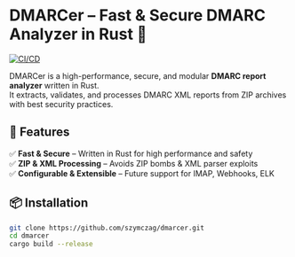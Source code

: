 # DMARCer – Fast & Secure DMARC Analyzer in Rust 🚀

[![CI/CD](https://github.com/szymczag/dmarcer/actions/workflows/ci.yml/badge.svg)](https://github.com/szymczag/dmarcer/actions)

DMARCer is a high-performance, secure, and modular **DMARC report analyzer** written in Rust.  
It extracts, validates, and processes DMARC XML reports from ZIP archives with best security practices.

## 🚀 Features
✅ **Fast & Secure** – Written in Rust for high performance and safety  
✅ **ZIP & XML Processing** – Avoids ZIP bombs & XML parser exploits  
✅ **Configurable & Extensible** – Future support for IMAP, Webhooks, ELK  

## 📦 Installation
```sh
git clone https://github.com/szymczag/dmarcer.git
cd dmarcer
cargo build --release
